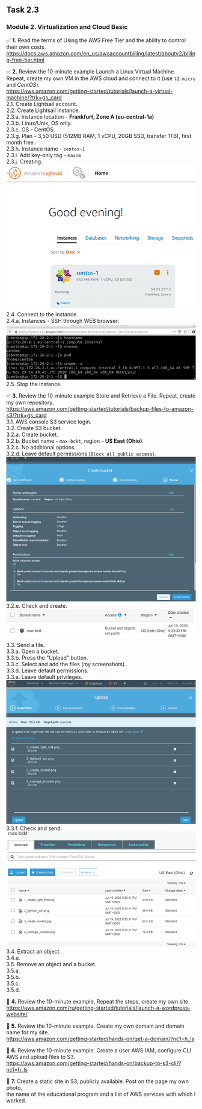 ## Task 2.3
### Module 2. Virtualization and Cloud Basic
:white_check_mark: **1.** Read the terms of Using the AWS Free Tier and the ability to control their own costs.  
https://docs.aws.amazon.com/en_us/awsaccountbilling/latest/aboutv2/billing-free-tier.html  

:white_check_mark: **2.** Review the 10-minute example Launch a Linux Virtual Machine.  
Repeat, create my own VM in the AWS cloud and connect to it (use `t2.micro` and _CentOS_).  
https://aws.amazon.com/getting-started/tutorials/launch-a-virtual-machine/?trk=gs_card  
2.1. Create Lightsail account.  
2.2. Create Lightsail instance.  
2.3.a. Instance location - **Frankfurt, Zone A (eu-central-1a)**  
2.3.b. Linux/Unix, OS only.  
2.3.c. OS - CentOS.  
2.3.g. Plan - 3,50 USD (512MB RAM, 1 vCPU, 20GB SSD, transfer 1TB), first month free.  
2.3.h. Instance name - `centos-1`   
2.3.i. Add key-only tag - `maxim`  
2.3.j. Creating.  
![Sshot 1](https://github.com/nigth/DevOps_online_Kyiv_2020Q3Q4/blob/master/m2/task2.3/shots/1_create_light_inst.png "Sshot 1")  
2.4. Connect to the instance.  
2.4.a. Instances - SSH through WEB browser:
![Sshot 2](https://github.com/nigth/DevOps_online_Kyiv_2020Q3Q4/blob/master/m2/task2.3/shots/2_lightsail_ssh.png "Sshot 2")  
2.5. Stop the instance.  

:white_check_mark: **3.** Review the 10-minute example Store and Retrieve a File. Repeat, create my own repository.  
https://aws.amazon.com/getting-started/tutorials/backup-files-to-amazon-s3/?trk=gs_card  
3.1. AWS console S3 service login.  
3.2. Create S3 bucket.  
3.2.a. Create bucket.  
3.2.b. Bucket name - `max-bckt`, region - **US East (Ohio)**.  
3.2.c. No additional options.  
3.2.d. Leave default permissions (`Block all public access`).  
![Sshot 3](https://github.com/nigth/DevOps_online_Kyiv_2020Q3Q4/blob/master/m2/task2.3/shots/3_create_bucket.png "Sshot 3")  
3.2.e. Check and create.  
![Sshot 4](https://github.com/nigth/DevOps_online_Kyiv_2020Q3Q4/blob/master/m2/task2.3/shots/4_manage_buckets.png "Sshot 4")  
3.3. Send a file.  
3.3.a. Open a bucket.  
3.3.b. Press the "Upload" button.  
3.3.c. Select and add the files (my screenshots).  
3.3.d. Leave default permissions.  
3.3.e. Leave default privileges.  
![Sshot 5](https://github.com/nigth/DevOps_online_Kyiv_2020Q3Q4/blob/master/m2/task2.3/shots/5_upload_files.png "Sshot 5")  
3.3.f. Check and send.  
![Sshot 6](https://github.com/nigth/DevOps_online_Kyiv_2020Q3Q4/blob/master/m2/task2.3/shots/6_files_list.png "Sshot 6")  
3.4. Extract an object.  
3.4.a.  
3.5. Remove an object and a bucket.  
3.5.a.  
3.5.b.  
3.5.c.  
3.5.d.  

:black_square_button: **4.** Review the 10-minute example. Repeat the steps, create my own site.  
https://aws.amazon.com/ru/getting-started/tutorials/launch-a-wordpress-website/  

:black_square_button: **5.** Review the 10-minute example. Create my own domain and domain name for my site.  
https://aws.amazon.com/getting-started/hands-on/get-a-domain/?nc1=h_ls  

:black_square_button: **6.** Review the 10-minute example. Create a user AWS IAM, configure CLI AWS and upload files to S3.  
https://aws.amazon.com/getting-started/hands-on/backup-to-s3-cli/?nc1=h_ls  

:black_square_button: **7.** Create a static site in S3, publicly available. Post on the page my own photo,  
the name of the educational program and a list of AWS services with which I worked.  


